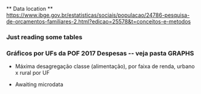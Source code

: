 ** Data location **
https://www.ibge.gov.br/estatisticas/sociais/populacao/24786-pesquisa-de-orcamentos-familiares-2.html?edicao=25578&t=conceitos-e-metodos

### Just reading some tables

### Gráficos por UFs da POF 2017 Despesas -- veja pasta GRAPHS

* Máxima desagregação classe (alimentação), por faixa de renda, urbano x rural por UF

* Awaiting microdata
